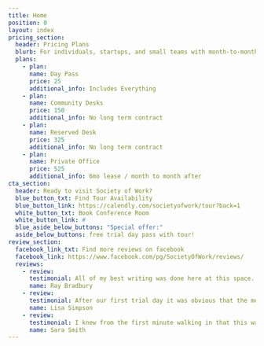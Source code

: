 ```yaml
---
title: Home
position: 0
layout: index
pricing_section:
  header: Pricing Plans
  blurb: For individuals, startups, and small teams with month-to-month flexibility.
  plans:
    - plan:
      name: Day Pass
      price: 25
      additional_info: Includes Everything
    - plan:
      name: Community Desks
      price: 150
      additional_info: No long term contract
    - plan:
      name: Reserved Desk
      price: 325
      additional_info: No long term contract
    - plan:
      name: Private Office
      price: 525
      additional_info: 6mo lease / month to month after
cta_section:
  header: Ready to visit Society of Work?
  blue_button_txt: Find Tour Availability
  blue_button_link: https://calendly.com/societyofwork/tour?back=1
  white_button_txt: Book Conference Room
  white_button_link: #
  blue_aside_below_buttons: "Special offer:"
  aside_below_buttons: free trial day pass with tour!
review_section:
  facebook_link_txt: Find more reviews on facebook
  facebook_link: https://www.facebook.com/pg/SocietyOfWork/reviews/
  reviews:
    - review:
      testimonial: All of my best writing was done here at this space. Can't recommend it enough.
      name: Ray Bradbury
    - review:
      testimonial: After our first trial day it was obvious that the membership fees are well worth the cost.
      name: Lisa Simpson
    - review:
      testimonial: I knew from the first minute walking in that this was going to be special. Was not disappointed.
      name: Sara Smith
---
```

